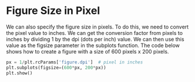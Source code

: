 # Figure Size in Pixel

We can also specify the figure size in pixels. To do this, we need to convert the pixel value to inches. We can get the conversion factor from pixels to inches by dividing 1 by the dpi (dots per inch) value. We can then use this value as the figsize parameter in the subplots function. The code below shows how to create a figure with a size of 600 pixels x 200 pixels.

```python
px = 1/plt.rcParams['figure.dpi']  # pixel in inches
plt.subplots(figsize=(600*px, 200*px))
plt.show()
```
